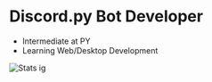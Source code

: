 # Discord.py Bot Developer
- Intermediate at PY
- Learning Web/Desktop Development

![Stats ig](https://github-readme-stats.vercel.app/api?username=Screamz2k&show_icons=true&theme=dark)
